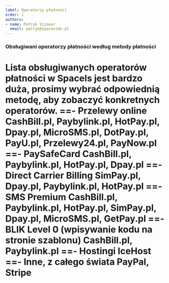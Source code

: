 ```yaml
---
label: Operatorzy płatności
order: 1
authors:
- name: Patryk Vizauer
  email: patryk@spacecode.pl
---
```


### Obsługiwani operatorzy płatności według metody płatności
Lista obsługiwanych operatorów płatności w SpaceIs jest bardzo duża, prosimy wybrać odpowiednią metodę, aby zobaczyć konkretnych operatorów.
==- Przelewy online
CashBill.pl, Paybylink.pl, HotPay.pl, Dpay.pl, MicroSMS.pl, DotPay.pl, PayU.pl, Przelewy24.pl, PayNow.pl
==- PaySafeCard
CashBill.pl, Paybylink.pl, HotPay.pl, Dpay.pl
==- Direct Carrier Billing
SimPay.pl, Dpay.pl, Paybylink.pl, HotPay.pl
==- SMS Premium
CashBill.pl, Paybylink.pl, HotPay.pl, SimPay.pl, Dpay.pl, MicroSMS.pl, GetPay.pl
==- BLIK Level 0 (wpisywanie kodu na stronie szablonu)
CashBill.pl, Paybylink.pl
==- Hostingi
IceHost
==- Inne, z całego świata
PayPal, Stripe
===
